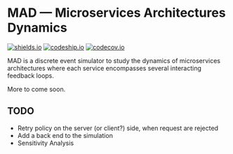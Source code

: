 # MAD &mdash; Microservices Architectures Dynamics

[![shields.io](https://img.shields.io/badge/license-GPLv3+-blue.svg)](https://img.shields.io/badge/license-GPLv3+-blue.svg)
[![codeship.io](https://img.shields.io/codeship/68381610-6386-0133-dbbe-16f6a7024b95.svg)](https://img.shields.io/codeship/68381610-6386-0133-dbbe-16f6a7024b95.svg)
[![codecov.io](https://img.shields.io/codecov/c/github/fchauvel/MAD/master.svg)](https://img.shields.io/codecov/c/github/fchauvel/MAD/master.svg)

MAD is a discrete event simulator to study the dynamics of microservices architectures where each service encompasses 
several interacting feedback loops.

More to come soon.

## TODO

* Retry policy on the server (or client?) side, when request are rejected
* Add a back end to the simulation 
* Sensitivity Analysis 